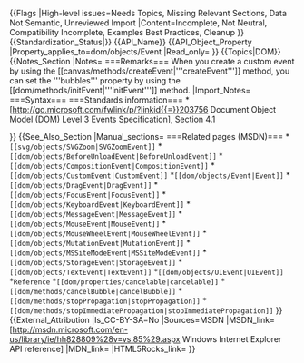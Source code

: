 {{Flags
|High-level issues=Needs Topics, Missing Relevant Sections, Data Not Semantic, Unreviewed Import
|Content=Incomplete, Not Neutral, Compatibility Incomplete, Examples Best Practices, Cleanup
}}
{{Standardization_Status|}}
{{API_Name}}
{{API_Object_Property
|Property_applies_to=dom/objects/Event
|Read_only=
}}
{{Topics|DOM}}
{{Notes_Section
|Notes=
===Remarks===
When you create a custom event by using the [[canvas/methods/createEvent|'''createEvent''']] method, you can set the  '''bubbles'''  property by using the [[dom/methods/initEvent|'''initEvent''']] method.
|Import_Notes=
===Syntax===
===Standards information===
*[http://go.microsoft.com/fwlink/p/?linkid{{=}}203756 Document Object Model (DOM) Level 3 Events Specification], Section 4.1


}}
{{See_Also_Section
|Manual_sections=
===Related pages (MSDN)===
*<code>[[svg/objects/SVGZoom|SVGZoomEvent]]</code>
*<code>[[dom/objects/BeforeUnloadEvent|BeforeUnloadEvent]]</code>
*<code>[[dom/objects/CompositionEvent|CompositionEvent]]</code>
*<code>[[dom/objects/CustomEvent|CustomEvent]]</code>
*<code>[[dom/objects/Event|Event]]</code>
*<code>[[dom/objects/DragEvent|DragEvent]]</code>
*<code>[[dom/objects/FocusEvent|FocusEvent]]</code>
*<code>[[dom/objects/KeyboardEvent|KeyboardEvent]]</code>
*<code>[[dom/objects/MessageEvent|MessageEvent]]</code>
*<code>[[dom/objects/MouseEvent|MouseEvent]]</code>
*<code>[[dom/objects/MouseWheelEvent|MouseWheelEvent]]</code>
*<code>[[dom/objects/MutationEvent|MutationEvent]]</code>
*<code>[[dom/objects/MSSiteModeEvent|MSSiteModeEvent]]</code>
*<code>[[dom/objects/StorageEvent|StorageEvent]]</code>
*<code>[[dom/objects/TextEvent|TextEvent]]</code>
*<code>[[dom/objects/UIEvent|UIEvent]]</code>
*<code>Reference</code>
*<code>[[dom/properties/cancelable|cancelable]]</code>
*<code>[[dom/methods/cancelBubble|cancelBubble]]</code>
*<code>[[dom/methods/stopPropagation|stopPropagation]]</code>
*<code>[[dom/methods/stopImmediatePropagation|stopImmediatePropagation]]</code>
}}
{{External_Attribution
|Is_CC-BY-SA=No
|Sources=MSDN
|MSDN_link=[http://msdn.microsoft.com/en-us/library/ie/hh828809%28v=vs.85%29.aspx Windows Internet Explorer API reference]
|MDN_link=
|HTML5Rocks_link=
}}